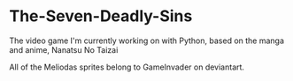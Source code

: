 # The-Seven-Deadly-Sins
The video game I'm currently working on with Python, based on the manga and anime, Nanatsu No Taizai

All of the Meliodas sprites belong to GameInvader on deviantart.

